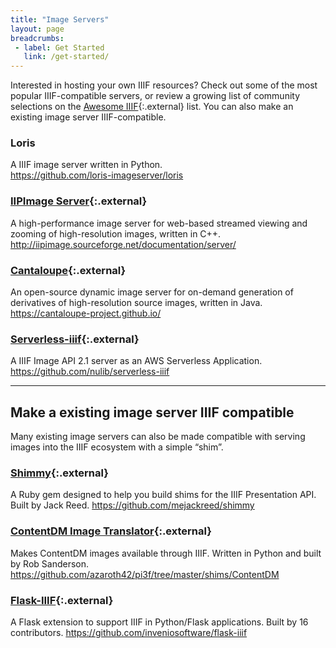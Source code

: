 ```yaml
---
title: "Image Servers"
layout: page
breadcrumbs:
 - label: Get Started
   link: /get-started/
---
```


Interested in hosting your own IIIF resources? Check out some of the most popular IIIF-compatible servers, or review a growing list of community selections on the [Awesome IIIF](https://github.com/IIIF/awesome-iiif){:.external} list. You can also make an existing image server IIIF-compatible.

### Loris

A IIIF image server written in Python.   
<https://github.com/loris-imageserver/loris>

### [IIPImage Server](http://iipimage.sourceforge.net/documentation/server/){:.external}

A high-performance image server for web-based streamed viewing and zooming of high-resolution images, written in C++.
<http://iipimage.sourceforge.net/documentation/server/>

### [Cantaloupe](https://cantaloupe-project.github.io/){:.external}

An open-source dynamic image server for on-demand generation of derivatives of high-resolution source images, written in Java.
<https://cantaloupe-project.github.io/>

### [Serverless-iiif](https://github.com/nulib/serverless-iiif){:.external}

A IIIF Image API 2.1 server as an AWS Serverless Application.   
<https://github.com/nulib/serverless-iiif>

---   

## Make a existing image server IIIF compatible

Many existing image servers can also be made compatible with serving images into the IIIF ecosystem with a simple “shim”.

### [Shimmy](https://github.com/mejackreed/shimmy){:.external}

A Ruby gem designed to help you build shims for the IIIF Presentation API. Built by Jack Reed.
<https://github.com/mejackreed/shimmy>

### [ContentDM Image Translator](https://github.com/azaroth42/pi3f/tree/master/shims/ContentDM){:.external}

Makes ContentDM images available through IIIF. Written in Python and built by Rob Sanderson.
<https://github.com/azaroth42/pi3f/tree/master/shims/ContentDM>

### [Flask-IIIF](https://github.com/inveniosoftware/flask-iiif){:.external}

A Flask extension to support IIIF in Python/Flask applications. Built by 16 contributors.
<https://github.com/inveniosoftware/flask-iiif>
